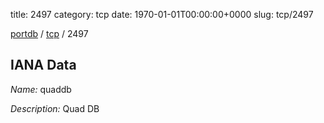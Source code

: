 title: 2497
category: tcp
date: 1970-01-01T00:00:00+0000
slug: tcp/2497

[portdb](/) / [tcp](/category/tcp.html) / 2497


## IANA Data

_Name:_ quaddb

_Description:_ Quad DB

